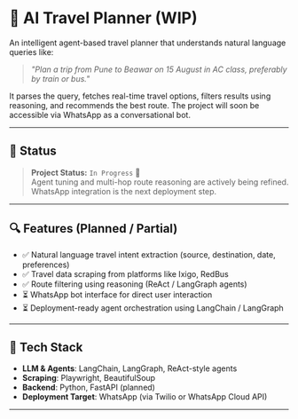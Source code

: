 # 🧭 AI Travel Planner (WIP)

An intelligent agent-based travel planner that understands natural language queries like:

> *"Plan a trip from Pune to Beawar on 15 August in AC class, preferably by train or bus."*

It parses the query, fetches real-time travel options, filters results using reasoning, and recommends the best route. The project will soon be accessible via WhatsApp as a conversational bot.

---

## 🚧 Status

> **Project Status:** `In Progress` 🚀  
Agent tuning and multi-hop route reasoning are actively being refined.  
WhatsApp integration is the next deployment step.

---

## 🔍 Features (Planned / Partial)

- ✅ Natural language travel intent extraction (source, destination, date, preferences)
- ✅ Travel data scraping from platforms like Ixigo, RedBus
- ✅ Route filtering using reasoning (ReAct / LangGraph agents)
- ⏳ WhatsApp bot interface for direct user interaction
- ⏳ Deployment-ready agent orchestration using LangChain / LangGraph

---

## 🧠 Tech Stack

- **LLM & Agents**: LangChain, LangGraph, ReAct-style agents
- **Scraping**: Playwright, BeautifulSoup
- **Backend**: Python, FastAPI (planned)
- **Deployment Target**: WhatsApp (via Twilio or WhatsApp Cloud API)

---
